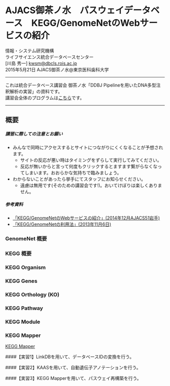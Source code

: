 # AJACS御茶ノ水　パスウェイデータベース　KEGG/GenomeNetのWebサービスの紹介

情報・システム研究機構  
ライフサイエンス統合データベースセンター  
[川島 秀一] kwsm@dbcls.rois.ac.jp  
2015年5月21日 AJACS御茶ノ水@東京医科歯科大学


----

これは統合データベース講習会 御茶ノ水「DDBJ Pipelineを用いたDNA多型注釈解析の実習」の資料です。<br>
講習会全体のプログラムは[こちら](http://events.biosciencedbc.jp/training/ajacs53)です。  

----

## 概要



##### 講習に際しての注意とお願い

- みんなで同時にアクセスするとサイトにつながりにくくなることが予想されます。
    - サイトの反応が悪い時はタイミングをずらして実行してみてください。
    - 反応が無いからと言って何度もクリックするとますます繋がらなくなってしまいます。おおらかな気持ちで臨みましょう。
- わからないことがあったら挙手にてスタッフにお知らせください。
    - 遠慮は無用です(そのための講習会です!)。おいてけぼりは楽しくありません。


##### 参考資料

- [「KEGG/GenomeNetのWebサービスの紹介」(2014年12月AJACS51岩手)](http://motdb.dbcls.jp/?plugin=attach&pcmd=open&file=KEGG_2014_12_slide.pdf&refer=AJACS51) 
- [「KEGG/GenomeNetの利用法」(2013年11月6日)](http://motdb.dbcls.jp/?plugin=attach&pcmd=open&file=KEGG_2013_11.pdf&refer=AJACS51) 

### GenomeNet 概要

### KEGG 概要

### KEGG Organism

### KEGG Genes

### KEGG Orthology (KO)

### KEGG Pathway

### KEGG Module

### KEGG Mapper

[KEGG Mapper](http://www.genome.jp/kegg/mapper.html)

####【実習1】LinkDBを用いて、データベースIDの変換を行う。

####【実習2】KAASを用いて、自動遺伝子アノテーションを行う。

####【実習3】KEGG Mapperを用いて、パスウェイ再構築を行う。